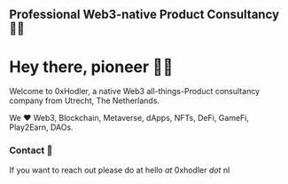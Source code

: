 ## Professional Web3-native Product Consultancy 👋🏼

# Hey there, pioneer 👋🏼

Welcome to 0xHodler, a native Web3 all-things-Product consultancy company from Utrecht, The Netherlands. 

We ❤️ Web3, Blockchain, Metaverse, dApps, NFTs, DeFi, GameFi, Play2Earn, DAOs.


### Contact 📧

If you want to reach out please do at 
hello _at_ 0xhodler _dot_ nl
